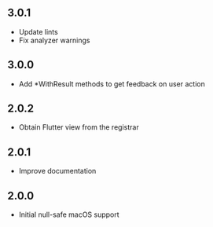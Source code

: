 ## 3.0.1

- Update lints
- Fix analyzer warnings

## 3.0.0

- Add *WithResult methods to get feedback on user action

## 2.0.2

- Obtain Flutter view from the registrar

## 2.0.1

- Improve documentation

## 2.0.0

- Initial null-safe macOS support
